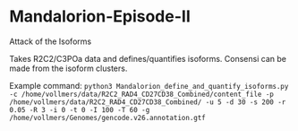 # Mandalorion-Episode-II #
Attack of the Isoforms

Takes R2C2/C3POa data and defines/quantifies isoforms.
Consensi can be made from the isoform clusters.

Example command:
`python3 Mandalorion_define_and_quantify_isoforms.py -c /home/vollmers/data/R2C2_RAD4_CD27CD38_Combined/content_file -p /home/vollmers/data/R2C2_RAD4_CD27CD38_Combined/ -u 5 -d 30 -s 200 -r 0.05 -R 3 -i 0 -t 0 -I 100 -T 60 -g /home/vollmers/Genomes/gencode.v26.annotation.gtf`
